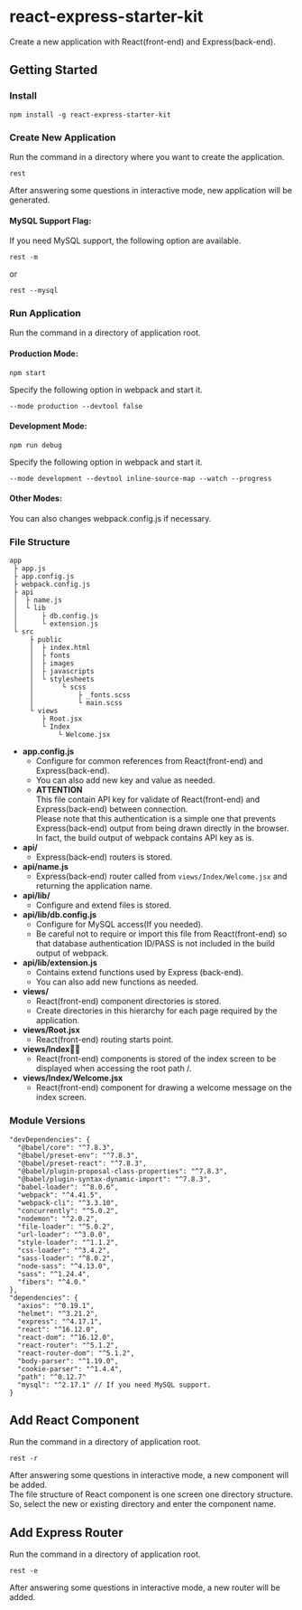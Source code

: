 # react-express-starter-kit

Create a new application with React(front-end) and Express(back-end).

## Getting Started

### Install

```
npm install -g react-express-starter-kit
```

### Create New Application

Run the command in a directory where you want to create the application.

```
rest
```

After answering some questions in interactive mode, new application will be generated.

#### MySQL Support Flag:

If you need MySQL support, the following option are available.

```
rest -m
```
or 
```
rest --mysql
```

### Run Application

Run the command in a directory of application root.

#### Production Mode:

```
npm start
```

Specify the following option in webpack and start it.  

`--mode production --devtool false`

#### Development Mode:

```
npm run debug
```

Specify the following option in webpack and start it.  

`--mode development --devtool inline-source-map --watch --progress`

#### Other Modes:

You can also changes webpack.config.js if necessary.

### File Structure

```
app
 ├ app.js
 ├ app.config.js
 ├ webpack.config.js
 ├ api
 │  ├ name.js
 │  └ lib
 │      ├ db.config.js
 │      └ extension.js
 └ src
     ├ public
     │  ├ index.html
     │  ├ fonts
     │  ├ images
     │  ├ javascripts
     │  └ stylesheets
     │       └ scss
     │           ├ _fonts.scss
     │           └ main.scss
     └ views
        ├ Root.jsx
        └ Index
            └ Welcome.jsx
```

* **app.config.js**
  * Configure for common references from React(front-end) and Express(back-end).
  * You can also add new key and value as needed.
  * **ATTENTION**  
  This file contain API key for validate of  React(front-end) and Express(back-end) between connection.  
  Please note that this authentication is a simple one that prevents Express(back-end) output from being drawn directly in the browser.  
  In fact, the build output of webpack contains API key as is.
* **api/**
  * Express(back-end) routers is stored.
* **api/name.js**
  * Express(back-end) router called from `views/Index/Welcome.jsx` and returning the application name.
* **api/lib/**
  * Configure and extend files is stored.
* **api/lib/db.config.js**
  * Configure for MySQL access(If you needed).
  * Be careful not to require or import this file from React(front-end) so that database authentication ID/PASS is not included in the build output of webpack.
* **api/lib/extension.js**
  * Contains extend functions used by Express (back-end).
  * You can also add new functions as needed.
* **views/**
  * React(front-end) component directories is stored.
  * Create directories in this hierarchy for each page required by the application.
* **views/Root.jsx**
  * React(front-end) routing starts point.
* **views/Index**
  * React(front-end) components is stored of the index screen to be displayed when accessing the root path /.
* **views/Index/Welcome.jsx**
  * React(front-end) component for drawing a welcome message on the index screen.

### Module Versions

```
"devDependencies": {
  "@babel/core": "^7.8.3",
  "@babel/preset-env": "^7.8.3",
  "@babel/preset-react": "^7.8.3",
  "@babel/plugin-proposal-class-properties": "^7.8.3",
  "@babel/plugin-syntax-dynamic-import": "^7.8.3",
  "babel-loader": "^8.0.6",
  "webpack": "^4.41.5",
  "webpack-cli": "^3.3.10",
  "concurrently": "^5.0.2",
  "nodemon": "^2.0.2",
  "file-loader": "^5.0.2",
  "url-loader": "^3.0.0",
  "style-loader": "^1.1.2",
  "css-loader": "^3.4.2",
  "sass-loader": "^8.0.2",
  "node-sass": "^4.13.0",
  "sass": "^1.24.4",
  "fibers": "^4.0."
},
"dependencies": {
  "axios": "^0.19.1",
  "helmet": "^3.21.2",
  "express": "^4.17.1",
  "react": "^16.12.0",
  "react-dom": "^16.12.0",
  "react-router": "^5.1.2",
  "react-router-dom": "^5.1.2",
  "body-parser": "^1.19.0",
  "cookie-parser": "^1.4.4",
  "path": "^0.12.7"
  "mysql": "^2.17.1" // If you need MySQL support.
}
```

## Add React Component

Run the command in a directory of application root.

```
rest -r
```

After answering some questions in interactive mode, a new component will be added.  
The file structure of React component is one screen one directory structure.  
So, select the new or existing directory and enter the component name.

## Add Express Router

Run the command in a directory of application root.

```
rest -e
```

After answering some questions in interactive mode, a new router will be added.
